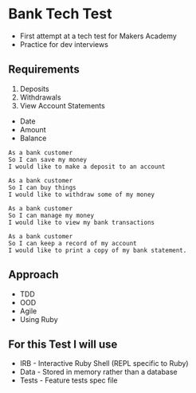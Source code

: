 Bank Tech Test
===============

* First attempt at a tech test for Makers Academy
* Practice for dev interviews

Requirements
--------------
 1. Deposits
 2. Withdrawals
 3. View Account Statements
   - Date
   - Amount
   - Balance

```
As a bank customer
So I can save my money
I would like to make a deposit to an account
```

```
As a bank customer
So I can buy things
I would like to withdraw some of my money
```

```
As a bank customer
So I can manage my money
I would like to view my bank transactions
```

```
As a bank customer
So I can keep a record of my account
I would like to print a copy of my bank statement.
```

Approach
-----------
* TDD
* OOD
* Agile
* Using Ruby

For this Test I will use
---------------------------
 * IRB - Interactive Ruby Shell (REPL specific to Ruby)
 * Data - Stored in memory rather than a database
 * Tests - Feature tests spec file

